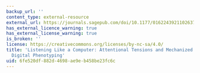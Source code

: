 ```yaml
---
backup_url: ''
content_type: external-resource
external_url: https://journals.sagepub.com/doi/10.1177/01622439211026371
has_external_licence_warning: true
has_external_license_warning: true
is_broken: ''
license: https://creativecommons.org/licenses/by-nc-sa/4.0/
title: 'Listening Like a Computer: Attentional Tensions and Mechanized Care in Psychiatric
  Digital Phenotyping'
uid: 6fe520df-882d-4698-ae9e-b458be23fc6c
---
```

